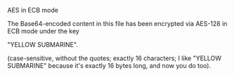 AES in ECB mode

The Base64-encoded content in this file has been encrypted via AES-128 in ECB mode under the key

"YELLOW SUBMARINE".

(case-sensitive, without the quotes; exactly 16 characters; I like "YELLOW SUBMARINE" because it's exactly 16 bytes long, and now you do too). 